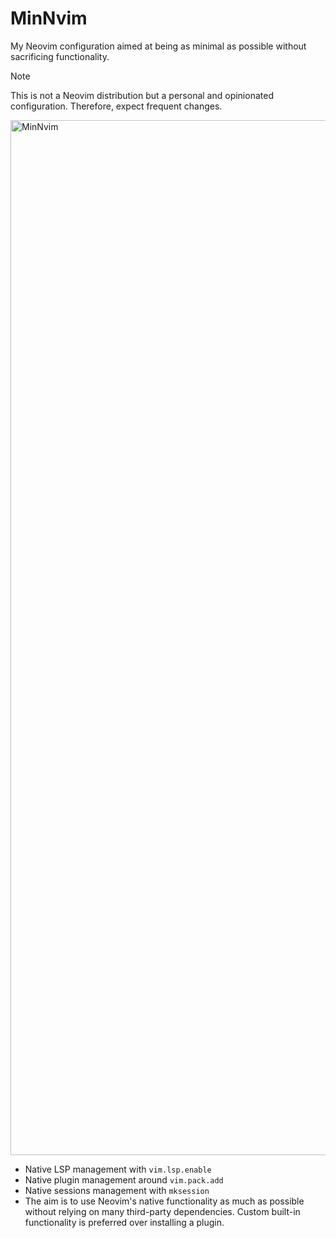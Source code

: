 # MinNvim

My Neovim configuration aimed at being as minimal as possible without sacrificing functionality. 

> [!NOTE]
> This is not a Neovim distribution but a personal and opinionated configuration. Therefore, expect frequent changes.

<img width="2532" height="1656" alt="MinNvim" src="https://github.com/user-attachments/assets/5f1adc58-1bc0-4b5d-841e-67d129d168e6" />

- Native LSP management with `vim.lsp.enable`
- Native plugin management around `vim.pack.add`
- Native sessions management with `mksession`
- The aim is to use Neovim's native functionality as much as possible without relying on many third-party dependencies. Custom built-in functionality is preferred over installing a plugin.

